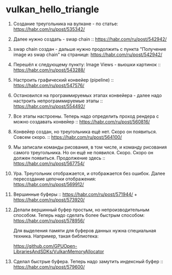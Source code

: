 # vulkan_hello_triangle

1. Создание треугольника на вулкане - по статье: https://habr.com/ru/post/535342/

2. Далее нужно создать - swap chain :: https://habr.com/ru/post/542942/

3. swap chain создан - дальше нужно продолжить с пункта "Получение image из swap chain" на странице: https://habr.com/ru/post/542942/

4. Перешёл к следующему пункту: Image Views - вьюшки картинок :: https://habr.com/ru/post/543288/

5. Настроить графический конвейер (pipeline) :: https://habr.com/ru/post/547576/

6. Остановился на программируемых этапах конвейера - далее надо настроить непрограммируемые этапы :: https://habr.com/ru/post/554492/

7. Все этапы настроены. Теперь надо определить проход рендера с можно создавать конвейер :: https://habr.com/ru/post/560816/

8. Конвейер создан, но треугольника ещё нет. Скоро он появиться. Совсем скоро. :: https://habr.com/ru/post/564100/

9. Мы записали команды рисования, в том числе, и команду рисования самого треугольника. Но он ещё не появился.
   Скоро. Скоро он должен появиться. Продолжение здесь :: https://habr.com/ru/post/567754/

10. Ура. Треугольник отображается, и отображается без ошибок. Далее пересоздание цепочки отображения: https://habr.com/ru/post/569912/

11. Вершинные буферы :: https://habr.com/ru/post/571944/  +  https://habr.com/ru/post/573920/

12. Делали вершинный буфер простым, но непроизводительным способом. Теперь надо сделать более быстрым способом: https://habr.com/ru/post/578956/

    Для выделения памяти для буферов данных нужна специальная техника. Например, такая библиотека:

      https://github.com/GPUOpen-LibrariesAndSDKs/VulkanMemoryAllocator

13. Сделал быстрые буфера. Теперь надо замутить индексный буфер :: https://habr.com/ru/post/579600/
